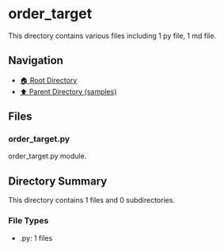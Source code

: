 # order_target

This directory contains various files including 1 py file, 1 md file.

## Navigation

* [🏠 Root Directory](/samples/order_target/../samples/order_target/..README.md)
* [⬆️ Parent Directory (samples)](../README.md)

## Files

### order_target.py

order_target.py module.

## Directory Summary

This directory contains 1 files and 0 subdirectories.

### File Types

* .py: 1 files
